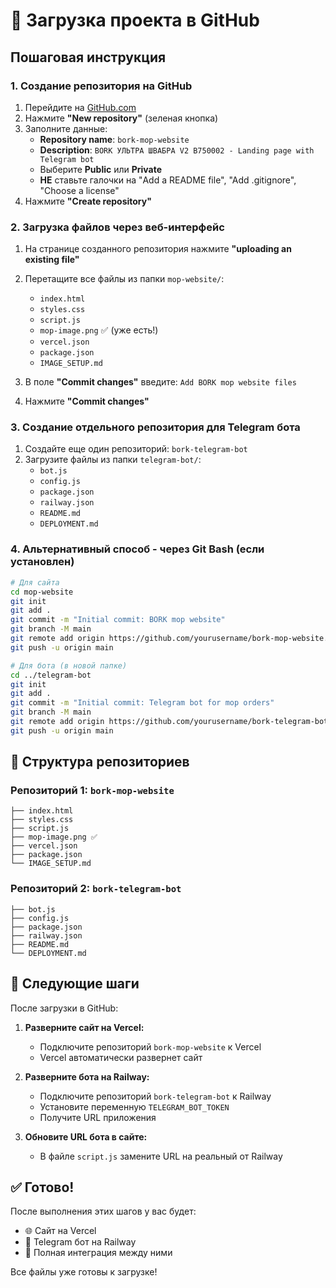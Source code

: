 # 🚀 Загрузка проекта в GitHub

## Пошаговая инструкция

### 1. Создание репозитория на GitHub

1. Перейдите на [GitHub.com](https://github.com)
2. Нажмите **"New repository"** (зеленая кнопка)
3. Заполните данные:
   - **Repository name**: `bork-mop-website`
   - **Description**: `BORK УЛЬТРА ШВАБРА V2 B750002 - Landing page with Telegram bot`
   - Выберите **Public** или **Private**
   - **НЕ** ставьте галочки на "Add a README file", "Add .gitignore", "Choose a license"
4. Нажмите **"Create repository"**

### 2. Загрузка файлов через веб-интерфейс

1. На странице созданного репозитория нажмите **"uploading an existing file"**
2. Перетащите все файлы из папки `mop-website/`:
   - `index.html`
   - `styles.css`
   - `script.js`
   - `mop-image.png` ✅ (уже есть!)
   - `vercel.json`
   - `package.json`
   - `IMAGE_SETUP.md`

3. В поле **"Commit changes"** введите: `Add BORK mop website files`
4. Нажмите **"Commit changes"**

### 3. Создание отдельного репозитория для Telegram бота

1. Создайте еще один репозиторий: `bork-telegram-bot`
2. Загрузите файлы из папки `telegram-bot/`:
   - `bot.js`
   - `config.js`
   - `package.json`
   - `railway.json`
   - `README.md`
   - `DEPLOYMENT.md`

### 4. Альтернативный способ - через Git Bash (если установлен)

```bash
# Для сайта
cd mop-website
git init
git add .
git commit -m "Initial commit: BORK mop website"
git branch -M main
git remote add origin https://github.com/yourusername/bork-mop-website.git
git push -u origin main

# Для бота (в новой папке)
cd ../telegram-bot
git init
git add .
git commit -m "Initial commit: Telegram bot for mop orders"
git branch -M main
git remote add origin https://github.com/yourusername/bork-telegram-bot.git
git push -u origin main
```

## 📁 Структура репозиториев

### Репозиторий 1: `bork-mop-website`
```
├── index.html
├── styles.css
├── script.js
├── mop-image.png ✅
├── vercel.json
├── package.json
└── IMAGE_SETUP.md
```

### Репозиторий 2: `bork-telegram-bot`
```
├── bot.js
├── config.js
├── package.json
├── railway.json
├── README.md
└── DEPLOYMENT.md
```

## 🔗 Следующие шаги

После загрузки в GitHub:

1. **Разверните сайт на Vercel:**
   - Подключите репозиторий `bork-mop-website` к Vercel
   - Vercel автоматически развернет сайт

2. **Разверните бота на Railway:**
   - Подключите репозиторий `bork-telegram-bot` к Railway
   - Установите переменную `TELEGRAM_BOT_TOKEN`
   - Получите URL приложения

3. **Обновите URL бота в сайте:**
   - В файле `script.js` замените URL на реальный от Railway

## ✅ Готово!

После выполнения этих шагов у вас будет:
- 🌐 Сайт на Vercel
- 🤖 Telegram бот на Railway
- 📱 Полная интеграция между ними

Все файлы уже готовы к загрузке!

